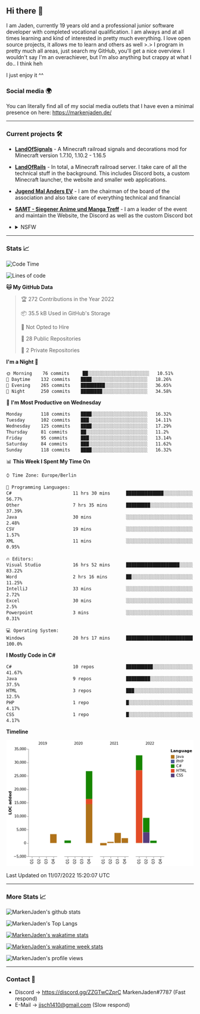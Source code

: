 ## Hi there 👋
I am Jaden, currently 19 years old and a professional junior software developer with completed vocational qualification. I am always and at all times learning and kind of interested in pretty much everything. I love open source projects, it allows me to learn and others as well >.>
I program in pretty much all areas, just search my GitHub, you'll get a nice overview.
I wouldn't say I'm an overachiever, but I'm also anything but crappy at what I do.. I think heh

I just enjoy it ^^

### Social media 🌍

You can literally find all of my social media outlets that I have even a minimal presence on here: https://markenjaden.de/

---

### Current projects 🛠

* [**LandOfSignals**](https://github.com/LandOfRails/LandOfSignals) - A Minecraft railroad signals and decorations mod for Minecraft version 1.7.10, 1.10.2 - 1.16.5
* [**LandOfRails**](https://github.com/LandOfRails) - In total, a Minecraft railroad server. I take care of all the technical stuff in the background. This includes Discord bots, a custom Minecraft launcher, the website and smaller web applications.
* [**Jugend Mal Anders EV**](https://jugendmalanders.de/) - I am the chairman of the board of the association and also take care of everything technical and financial
* [**SAMT - Siegener Anime und Manga Treff**](https://github.com/Siegener-Anime-und-Manga-Treff-SAMT) - I am a leader of the event and maintain the Website, the Discord as well as the custom Discord bot
* <details> 
  <summary>NSFW</summary>
  
  [**Nekos**](https://github.com/MarkenJaden/Nekos) - Website providing you with random lewd neko pics
  
</details>

---

### Stats 📈

<!--START_SECTION:waka-->
![Code Time](http://img.shields.io/badge/Code%20Time-863%20hrs%2019%20mins-blue)

![Lines of code](https://img.shields.io/badge/From%20Hello%20World%20I%27ve%20Written-79%20Thousand%20lines%20of%20code-blue)

**🐱 My GitHub Data** 

> 🏆 272 Contributions in the Year 2022
 > 
> 📦 35.5 kB Used in GitHub's Storage 
 > 
> 🚫 Not Opted to Hire
 > 
> 📜 28 Public Repositories 
 > 
> 🔑 2 Private Repositories  
 > 
**I'm a Night 🦉** 

```text
🌞 Morning    76 commits     ██░░░░░░░░░░░░░░░░░░░░░░░   10.51% 
🌆 Daytime    132 commits    ████░░░░░░░░░░░░░░░░░░░░░   18.26% 
🌃 Evening    265 commits    █████████░░░░░░░░░░░░░░░░   36.65% 
🌙 Night      250 commits    ████████░░░░░░░░░░░░░░░░░   34.58%

```
📅 **I'm Most Productive on Wednesday** 

```text
Monday       118 commits    ████░░░░░░░░░░░░░░░░░░░░░   16.32% 
Tuesday      102 commits    ███░░░░░░░░░░░░░░░░░░░░░░   14.11% 
Wednesday    125 commits    ████░░░░░░░░░░░░░░░░░░░░░   17.29% 
Thursday     81 commits     ██░░░░░░░░░░░░░░░░░░░░░░░   11.2% 
Friday       95 commits     ███░░░░░░░░░░░░░░░░░░░░░░   13.14% 
Saturday     84 commits     ███░░░░░░░░░░░░░░░░░░░░░░   11.62% 
Sunday       118 commits    ████░░░░░░░░░░░░░░░░░░░░░   16.32%

```


📊 **This Week I Spent My Time On** 

```text
⌚︎ Time Zone: Europe/Berlin

💬 Programming Languages: 
C#                       11 hrs 30 mins      ██████████████░░░░░░░░░░░   56.77% 
Other                    7 hrs 35 mins       █████████░░░░░░░░░░░░░░░░   37.39% 
Java                     30 mins             ░░░░░░░░░░░░░░░░░░░░░░░░░   2.48% 
CSV                      19 mins             ░░░░░░░░░░░░░░░░░░░░░░░░░   1.57% 
XML                      11 mins             ░░░░░░░░░░░░░░░░░░░░░░░░░   0.95%

🔥 Editors: 
Visual Studio            16 hrs 52 mins      ████████████████████░░░░░   83.22% 
Word                     2 hrs 16 mins       ██░░░░░░░░░░░░░░░░░░░░░░░   11.25% 
IntelliJ                 33 mins             ░░░░░░░░░░░░░░░░░░░░░░░░░   2.72% 
Excel                    30 mins             ░░░░░░░░░░░░░░░░░░░░░░░░░   2.5% 
Powerpoint               3 mins              ░░░░░░░░░░░░░░░░░░░░░░░░░   0.31%

💻 Operating System: 
Windows                  20 hrs 17 mins      █████████████████████████   100.0%

```

**I Mostly Code in C#** 

```text
C#                       10 repos            ██████████░░░░░░░░░░░░░░░   41.67% 
Java                     9 repos             █████████░░░░░░░░░░░░░░░░   37.5% 
HTML                     3 repos             ███░░░░░░░░░░░░░░░░░░░░░░   12.5% 
PHP                      1 repo              █░░░░░░░░░░░░░░░░░░░░░░░░   4.17% 
CSS                      1 repo              █░░░░░░░░░░░░░░░░░░░░░░░░   4.17%

```


**Timeline**

![Chart not found](https://raw.githubusercontent.com/MarkenJaden/MarkenJaden/main/charts/bar_graph.png) 


 Last Updated on 11/07/2022 15:20:07 UTC
<!--END_SECTION:waka-->

---

### More Stats 📈

![MarkenJaden's github stats](https://github-readme-stats.vercel.app/api?username=MarkenJaden&count_private=true&show_icons=true&theme=radical)

![MarkenJaden's Top Langs](https://github-readme-stats.vercel.app/api/top-langs/?username=MarkenJaden&theme=radical)

[![MarkenJaden's wakatime stats](https://github-readme-stats.vercel.app/api/wakatime?username=MarkenJaden&theme=radical)](https://wakatime.com/@17f322c9-222a-48b4-9e15-983c41f7aed4)

[![MarkenJaden's wakatime week stats](https://wakatime.com/badge/user/17f322c9-222a-48b4-9e15-983c41f7aed4.svg)](https://wakatime.com/@17f322c9-222a-48b4-9e15-983c41f7aed4)

<!--[![MarkenJaden's Codewars stats](https://www.codewars.com/users/MarkenJaden/badges/large)](https://www.codewars.com/users/MarkenJaden)-->

![MarkenJaden's profile views](https://komarev.com/ghpvc/?username=MarkenJaden)

---

### Contact 💌

* Discord -> https://discord.gg/ZZGTwCZprC MarkenJaden#7787 (Fast respond)
* E-Mail -> jjsch1410@gmail.com (Slow respond)



<!--
**MarkenJaden/MarkenJaden** is a ✨ _special_ ✨ repository because its `README.md` (this file) appears on your GitHub profile.

Here are some ideas to get you started:

- 🔭 I’m currently working on ...
- 🌱 I’m currently learning ...
- 👯 I’m looking to collaborate on ...
- 🤔 I’m looking for help with ...
- 💬 Ask me about ...
- 📫 How to reach me: ...
- 😄 Pronouns: ...
- ⚡ Fun fact: ...
-->
